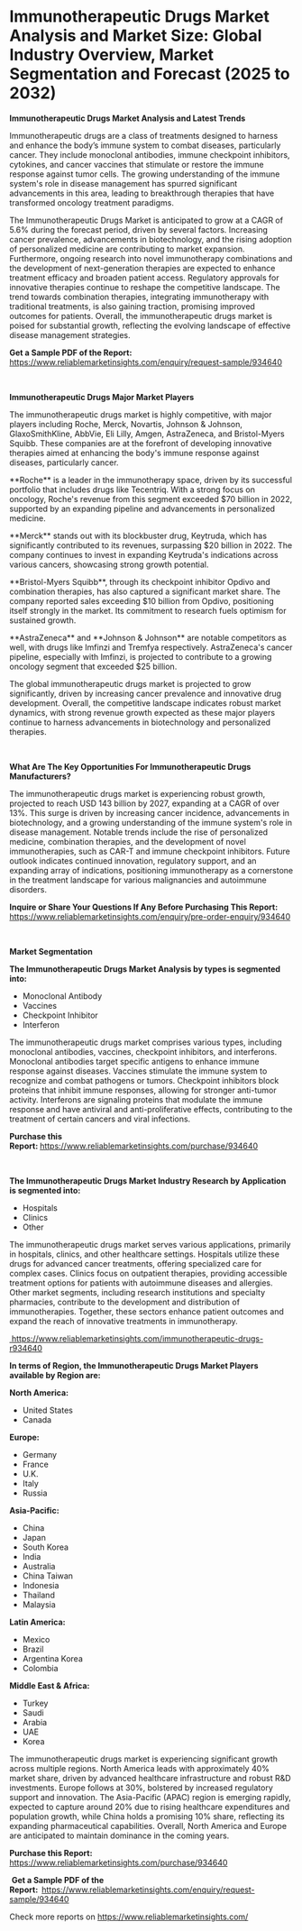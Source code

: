 <p><h1>Immunotherapeutic Drugs Market Analysis and Market Size: Global Industry Overview, Market Segmentation and Forecast (2025 to 2032)</h1></p><p><strong>Immunotherapeutic Drugs Market Analysis and Latest Trends</strong></p>
<p><p>Immunotherapeutic drugs are a class of treatments designed to harness and enhance the body’s immune system to combat diseases, particularly cancer. They include monoclonal antibodies, immune checkpoint inhibitors, cytokines, and cancer vaccines that stimulate or restore the immune response against tumor cells. The growing understanding of the immune system's role in disease management has spurred significant advancements in this area, leading to breakthrough therapies that have transformed oncology treatment paradigms.</p><p>The Immunotherapeutic Drugs Market is anticipated to grow at a CAGR of 5.6% during the forecast period, driven by several factors. Increasing cancer prevalence, advancements in biotechnology, and the rising adoption of personalized medicine are contributing to market expansion. Furthermore, ongoing research into novel immunotherapy combinations and the development of next-generation therapies are expected to enhance treatment efficacy and broaden patient access. Regulatory approvals for innovative therapies continue to reshape the competitive landscape. The trend towards combination therapies, integrating immunotherapy with traditional treatments, is also gaining traction, promising improved outcomes for patients. Overall, the immunotherapeutic drugs market is poised for substantial growth, reflecting the evolving landscape of effective disease management strategies.</p></p>
<p><strong>Get a Sample PDF of the Report:&nbsp;</strong> <a href="https://www.reliablemarketinsights.com/enquiry/request-sample/934640?utm_campaign=3064&utm_medium=2&utm_source=Github&utm_content=ia&utm_term=07032025&utm_id=immunotherapeutic-drugs">https://www.reliablemarketinsights.com/enquiry/request-sample/934640</a></p>
<p>&nbsp;</p>
<p><strong>Immunotherapeutic Drugs Major Market Players</strong></p>
<p><p>The immunotherapeutic drugs market is highly competitive, with major players including Roche, Merck, Novartis, Johnson & Johnson, GlaxoSmithKline, AbbVie, Eli Lilly, Amgen, AstraZeneca, and Bristol-Myers Squibb. These companies are at the forefront of developing innovative therapies aimed at enhancing the body's immune response against diseases, particularly cancer.</p><p>**Roche** is a leader in the immunotherapy space, driven by its successful portfolio that includes drugs like Tecentriq. With a strong focus on oncology, Roche's revenue from this segment exceeded $70 billion in 2022, supported by an expanding pipeline and advancements in personalized medicine.</p><p>**Merck** stands out with its blockbuster drug, Keytruda, which has significantly contributed to its revenues, surpassing $20 billion in 2022. The company continues to invest in expanding Keytruda's indications across various cancers, showcasing strong growth potential.</p><p>**Bristol-Myers Squibb**, through its checkpoint inhibitor Opdivo and combination therapies, has also captured a significant market share. The company reported sales exceeding $10 billion from Opdivo, positioning itself strongly in the market. Its commitment to research fuels optimism for sustained growth.</p><p>**AstraZeneca** and **Johnson & Johnson** are notable competitors as well, with drugs like Imfinzi and Tremfya respectively. AstraZeneca's cancer pipeline, especially with Imfinzi, is projected to contribute to a growing oncology segment that exceeded $25 billion.</p><p>The global immunotherapeutic drugs market is projected to grow significantly, driven by increasing cancer prevalence and innovative drug development. Overall, the competitive landscape indicates robust market dynamics, with strong revenue growth expected as these major players continue to harness advancements in biotechnology and personalized therapies.</p></p>
<p>&nbsp;</p>
<p><strong>What Are The Key Opportunities For Immunotherapeutic Drugs Manufacturers?</strong></p>
<p><p>The immunotherapeutic drugs market is experiencing robust growth, projected to reach USD 143 billion by 2027, expanding at a CAGR of over 13%. This surge is driven by increasing cancer incidence, advancements in biotechnology, and a growing understanding of the immune system's role in disease management. Notable trends include the rise of personalized medicine, combination therapies, and the development of novel immunotherapies, such as CAR-T and immune checkpoint inhibitors. Future outlook indicates continued innovation, regulatory support, and an expanding array of indications, positioning immunotherapy as a cornerstone in the treatment landscape for various malignancies and autoimmune disorders.</p></p>
<p><strong>Inquire or Share Your Questions If Any Before Purchasing This Report:</strong> <a href="https://www.reliablemarketinsights.com/enquiry/pre-order-enquiry/934640?utm_campaign=3064&utm_medium=2&utm_source=Github&utm_content=ia&utm_term=07032025&utm_id=immunotherapeutic-drugs">https://www.reliablemarketinsights.com/enquiry/pre-order-enquiry/934640</a></p>
<p>&nbsp;</p>
<p><strong>Market Segmentation</strong></p>
<p><strong>The Immunotherapeutic Drugs Market Analysis by types is segmented into:</strong></p>
<p><ul><li>Monoclonal Antibody</li><li>Vaccines</li><li>Checkpoint Inhibitor</li><li>Interferon</li></ul></p>
<p><p>The immunotherapeutic drugs market comprises various types, including monoclonal antibodies, vaccines, checkpoint inhibitors, and interferons. Monoclonal antibodies target specific antigens to enhance immune response against diseases. Vaccines stimulate the immune system to recognize and combat pathogens or tumors. Checkpoint inhibitors block proteins that inhibit immune responses, allowing for stronger anti-tumor activity. Interferons are signaling proteins that modulate the immune response and have antiviral and anti-proliferative effects, contributing to the treatment of certain cancers and viral infections.</p></p>
<p><strong>Purchase this Report:&nbsp;</strong><a href="https://www.reliablemarketinsights.com/purchase/934640?utm_campaign=3064&utm_medium=2&utm_source=Github&utm_content=ia&utm_term=07032025&utm_id=immunotherapeutic-drugs">https://www.reliablemarketinsights.com/purchase/934640</a></p>
<p>&nbsp;</p>
<p><strong>The Immunotherapeutic Drugs Market Industry Research by Application is segmented into:</strong></p>
<p><ul><li>Hospitals</li><li>Clinics</li><li>Other</li></ul></p>
<p><p>The immunotherapeutic drugs market serves various applications, primarily in hospitals, clinics, and other healthcare settings. Hospitals utilize these drugs for advanced cancer treatments, offering specialized care for complex cases. Clinics focus on outpatient therapies, providing accessible treatment options for patients with autoimmune diseases and allergies. Other market segments, including research institutions and specialty pharmacies, contribute to the development and distribution of immunotherapies. Together, these sectors enhance patient outcomes and expand the reach of innovative treatments in immunotherapy.</p></p>
<p><a href="https://www.reliablemarketinsights.com/immunotherapeutic-drugs-r934640?utm_campaign=3064&utm_medium=2&utm_source=Github&utm_content=ia&utm_term=07032025&utm_id=immunotherapeutic-drugs">&nbsp;https://www.reliablemarketinsights.com/immunotherapeutic-drugs-r934640</a></p>
<p><strong>In terms of Region, the Immunotherapeutic Drugs Market Players available by Region are:</strong></p>
<p>
    <p> <strong> North America: </strong>
        <ul>
            <li>United States</li>
            <li>Canada</li>
        </ul>
        </p> 
    <p> <strong> Europe: </strong>
        <ul>
            <li>Germany</li>
            <li>France</li>
            <li>U.K.</li>
            <li>Italy</li>
            <li>Russia</li>
        </ul>
        </p> 
    <p> <strong> Asia-Pacific: </strong>
        <ul>
            <li>China</li>
            <li>Japan</li>
            <li>South Korea</li>
            <li>India</li>
            <li>Australia</li>
            <li>China Taiwan</li>
            <li>Indonesia</li>
            <li>Thailand</li>
            <li>Malaysia</li>
        </ul>
        </p> 
    <p> <strong> Latin America: </strong>
        <ul>
            <li>Mexico</li>
            <li>Brazil</li>
            <li>Argentina Korea</li>
            <li>Colombia</li>
        </ul>
        </p> 
    <p> <strong> Middle East & Africa: </strong>
        <ul>
            <li>Turkey</li>
            <li>Saudi</li>
            <li>Arabia</li>
            <li>UAE</li>
            <li>Korea</li>
        </ul>
    </p>
    </p>
<p><p>The immunotherapeutic drugs market is experiencing significant growth across multiple regions. North America leads with approximately 40% market share, driven by advanced healthcare infrastructure and robust R&D investments. Europe follows at 30%, bolstered by increased regulatory support and innovation. The Asia-Pacific (APAC) region is emerging rapidly, expected to capture around 20% due to rising healthcare expenditures and population growth, while China holds a promising 10% share, reflecting its expanding pharmaceutical capabilities. Overall, North America and Europe are anticipated to maintain dominance in the coming years.</p></p>
<p><strong>Purchase this Report: </strong><a href="https://www.reliablemarketinsights.com/purchase/934640?utm_campaign=3064&utm_medium=2&utm_source=Github&utm_content=ia&utm_term=07032025&utm_id=immunotherapeutic-drugs">https://www.reliablemarketinsights.com/purchase/934640</a></p>
<p>&nbsp;<strong>Get a Sample PDF of the Report:&nbsp;&nbsp;</strong><a href="https://www.reliablemarketinsights.com/enquiry/request-sample/934640?utm_campaign=3064&utm_medium=2&utm_source=Github&utm_content=ia&utm_term=07032025&utm_id=immunotherapeutic-drugs">https://www.reliablemarketinsights.com/enquiry/request-sample/934640</a></p>
<p><strong></strong></p>
<p>Check more reports on <a href="https://www.reliablemarketinsights.com/?utm_campaign=3064&utm_medium=2&utm_source=Github&utm_content=ia&utm_term=07032025&utm_id=immunotherapeutic-drugs">https://www.reliablemarketinsights.com/</a></p>
